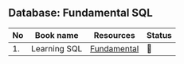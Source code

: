 ## Database: Fundamental SQL

|No|Book name|Resources|Status|
|--|---------|---------|------|
|1.| Learning SQL | [Fundamental](https://github.com/Urunov/Interview-Preparation-WAY/tree/master/Books/Database)|📘|

